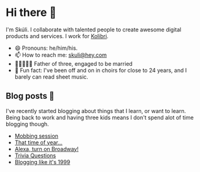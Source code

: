 # Hi there 👋

I'm Skúli. I collaborate with talented people to create awesome digital products and services. I work for <a href="https://kolibri.is">Kolibri</a>.

- 😄 Pronouns: he/him/his.
- 📫 How to reach me: <a href="mailto:skuli@hey.com">skuli@hey.com</a>
- 👨‍👩‍👧‍👦‍👧 Father of three, engaged to be married
- 🙈 Fun fact: I've been off and on in choirs for close to 24 years, and I barely can read sheet music.

## Blog posts 📒

I've recently started blogging about things that I learn, or want to learn. Being back to work and having three kids means I don't spend alot of time blogging though.

<!-- BLOG-POST-LIST:START -->
- [Mobbing session](https://arnlaugsson.info/posts/2021/02/mobbing/)
- [That time of year...](https://arnlaugsson.info/posts/2020/12/thattimeofyear/)
- [Alexa, turn on Broadway!](https://arnlaugsson.info/posts/2020/10/homeautomation/)
- [Trivia Questions](https://arnlaugsson.info/posts/2020/09/triviagame/)
- [Blogging like it's 1999](https://arnlaugsson.info/posts/2020/09/blogsystem/)
<!-- BLOG-POST-LIST:END -->
